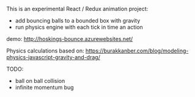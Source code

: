 
This is an experimental React / Redux animation project:
- add bouncing balls to a bounded box with gravity
- run physics engine with each tick in time an action

demo: http://hoskings-bounce.azurewebsites.net/

Physics calculations based on:
https://burakkanber.com/blog/modeling-physics-javascript-gravity-and-drag/


TODO:
- ball on ball collision
- infinite momentum bug